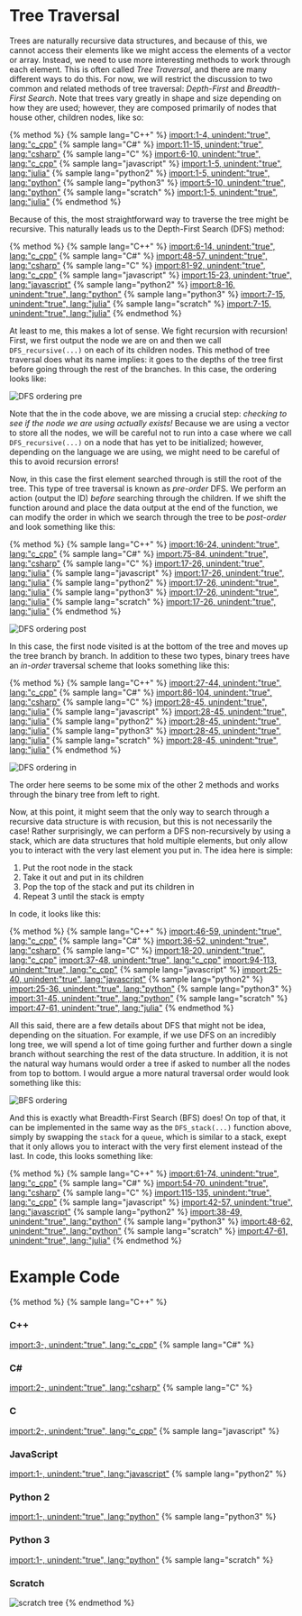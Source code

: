 <script>
MathJax.Hub.Queue(["Typeset",MathJax.Hub]);
</script>
$$ 
\newcommand{\d}{\mathrm{d}}
\newcommand{\bff}{\boldsymbol{f}}
\newcommand{\bfg}{\boldsymbol{g}}
\newcommand{\bfp}{\boldsymbol{p}}
\newcommand{\bfq}{\boldsymbol{q}}
\newcommand{\bfx}{\boldsymbol{x}}
\newcommand{\bfu}{\boldsymbol{u}}
\newcommand{\bfv}{\boldsymbol{v}}
\newcommand{\bfA}{\boldsymbol{A}}
\newcommand{\bfB}{\boldsymbol{B}}
\newcommand{\bfC}{\boldsymbol{C}}
\newcommand{\bfM}{\boldsymbol{M}}
\newcommand{\bfJ}{\boldsymbol{J}}
\newcommand{\bfR}{\boldsymbol{R}}
\newcommand{\bfT}{\boldsymbol{T}}
\newcommand{\bfomega}{\boldsymbol{\omega}}
\newcommand{\bftau}{\boldsymbol{\tau}}
$$

# Tree Traversal 

Trees are naturally recursive data structures, and because of this, we cannot access their elements like we might access the elements of a vector or array. Instead, we need to use more interesting methods to work through each element. This is often called *Tree Traversal*, and there are many different ways to do this. For now, we will restrict the discussion to two common and related methods of tree traversal: *Depth-First* and *Breadth-First Search*. Note that trees vary greatly in shape and size depending on how they are used; however, they are composed primarily of nodes that house other, children nodes, like so:

{% method %}
{% sample lang="C++" %}
[import:1-4, unindent:"true", lang:"c_cpp"](code/c++/Tree.cpp)
{% sample lang="C#" %}
[import:11-15, unindent:"true", lang:"csharp"](code/cs/TreeMdAdditional.cs)
{% sample lang="C" %}
[import:6-10, unindent:"true", lang:"c_cpp"](code/c/Tree_example.c)
{% sample lang="javascript" %}
[import:1-5, unindent:"true", lang:"julia"](code/pseudo/Tree.pseudo)
{% sample lang="python2" %}
[import:1-5, unindent:"true", lang:"python"](code/python2/Tree_example.py)
{% sample lang="python3" %}
[import:5-10, unindent:"true", lang:"python"](code/python3/Tree_example.py)
{% sample lang="scratch" %}
[import:1-5, unindent:"true", lang:"julia"](code/pseudo/Tree.pseudo)
{% endmethod %}

Because of this, the most straightforward way to traverse the tree might be recursive. This naturally leads us to the Depth-First Search (DFS) method:

{% method %}
{% sample lang="C++" %}
[import:6-14, unindent:"true", lang:"c_cpp"](code/c++/Tree.cpp)
{% sample lang="C#" %}
[import:48-57, unindent:"true", lang:"csharp"](code/cs/TreeMdAdditional.cs)
{% sample lang="C" %}
[import:81-92, unindent:"true", lang:"c_cpp"](code/c/Tree_example.c)
{% sample lang="javascript" %}
[import:15-23, unindent:"true", lang:"javascript"](code/javascript/Tree_example.js)
{% sample lang="python2" %}
[import:8-16, unindent:"true", lang:"python"](code/python2/Tree_example.py)
{% sample lang="python3" %}
[import:7-15, unindent:"true", lang:"julia"](code/pseudo/Tree.pseudo)
{% sample lang="scratch" %}
[import:7-15, unindent:"true", lang:"julia"](code/pseudo/Tree.pseudo)
{% endmethod %}

At least to me, this makes a lot of sense. We fight recursion with recursion! First, we first output the node we are on and then we call `DFS_recursive(...)` on each of its children nodes. This method of tree traversal does what its name implies: it goes to the depths of the tree first before going through the rest of the branches. In this case, the ordering looks like:

![DFS ordering pre](DFS_pre.png)

Note that the in the code above, we are missing a crucial step: *checking to see if the node we are using actually exists!* Because we are using a vector to store all the nodes, we will be careful not to run into a case where we call `DFS_recursive(...)` on a node that has yet to be initialized; however, depending on the language we are using, we might need to be careful of this to avoid recursion errors! 

Now, in this case the first element searched through is still the root of the tree. This type of tree traversal is known as *pre-order* DFS. We perform an action (output the ID) *before* searching through the children. If we shift the function around and place the data output at the end of the function, we can modify the order in which we search through the tree to be *post-order* and look something like this:


{% method %}
{% sample lang="C++" %}
[import:16-24, unindent:"true", lang:"c_cpp"](code/c++/Tree.cpp)
{% sample lang="C#" %}
[import:75-84, unindent:"true", lang:"csharp"](code/cs/TreeMdAdditional.cs)
{% sample lang="C" %}
[import:17-26, unindent:"true", lang:"julia"](code/pseudo/Tree.pseudo)
{% sample lang="javascript" %}
[import:17-26, unindent:"true", lang:"julia"](code/pseudo/Tree.pseudo)
{% sample lang="python2" %}
[import:17-26, unindent:"true", lang:"julia"](code/pseudo/Tree.pseudo)
{% sample lang="python3" %}
[import:17-26, unindent:"true", lang:"julia"](code/pseudo/Tree.pseudo)
{% sample lang="scratch" %}
[import:17-26, unindent:"true", lang:"julia"](code/pseudo/Tree.pseudo)
{% endmethod %}

![DFS ordering post](DFS_post.png)

In this case, the first node visited is at the bottom of the tree and moves up the tree branch by branch. In addition to these two types, binary trees have an *in-order* traversal scheme that looks something like this:

{% method %}
{% sample lang="C++" %}
[import:27-44, unindent:"true", lang:"c_cpp"](code/c++/Tree.cpp)
{% sample lang="C#" %}
[import:86-104, unindent:"true", lang:"csharp"](code/cs/TreeMdAdditional.cs)
{% sample lang="C" %}
[import:28-45, unindent:"true", lang:"julia"](code/pseudo/Tree.pseudo)
{% sample lang="javascript" %}
[import:28-45, unindent:"true", lang:"julia"](code/pseudo/Tree.pseudo)
{% sample lang="python2" %}
[import:28-45, unindent:"true", lang:"julia"](code/pseudo/Tree.pseudo)
{% sample lang="python3" %}
[import:28-45, unindent:"true", lang:"julia"](code/pseudo/Tree.pseudo)
{% sample lang="scratch" %}
[import:28-45, unindent:"true", lang:"julia"](code/pseudo/Tree.pseudo)
{% endmethod %}

![DFS ordering in](DFS_in.png)

The order here seems to be some mix of the other 2 methods and works through the binary tree from left to right.

Now, at this point, it might seem that the only way to search through a recursive data structure is with recusion, but this is not necessarily the case! Rather surprisingly, we can perform a DFS non-recursively by using a stack, which are data structures that hold multiple elements, but only allow you to interact with the very last element you put in. The idea here is simple:

1. Put the root node in the stack
2. Take it out and put in its children
3. Pop the top of the stack and put its children in
4. Repeat 3 until the stack is empty

In code, it looks like this:

{% method %}
{% sample lang="C++" %}
[import:46-59, unindent:"true", lang:"c_cpp"](code/c++/Tree.cpp)
{% sample lang="C#" %}
[import:36-52, unindent:"true", lang:"csharp"](code/cs/Tree.cs)
{% sample lang="C" %}
[import:18-20, unindent:"true", lang:"c_cpp"](code/c/Tree_example.c)
[import:37-48, unindent:"true", lang:"c_cpp"](code/c/Tree_example.c)
[import:94-113, unindent:"true", lang:"c_cpp"](code/c/Tree_example.c)
{% sample lang="javascript" %}
[import:25-40, unindent:"true", lang:"javascript"](code/javascript/Tree_example.js)
{% sample lang="python2" %}
[import:25-36, unindent:"true", lang:"python"](code/python2/Tree_example.py)
{% sample lang="python3" %}
[import:31-45, unindent:"true", lang:"python"](code/python3/Tree_example.py)
{% sample lang="scratch" %}
[import:47-61, unindent:"true", lang:"julia"](code/pseudo/Tree.pseudo)
{% endmethod %}

All this said, there are a few details about DFS that might not be idea, depending on the situation. For example, if we use DFS on an incredibly long tree, we will spend a lot of time going further and further down a single branch without searching the rest of the data structure. In addition, it is not the natural way humans would order a tree if asked to number all the nodes from top to bottom. I would argue a more natural traversal order would look something like this:

![BFS ordering](BFS_simple.png)

And this is exactly what Breadth-First Search (BFS) does! On top of that, it can be implemented in the same way as the `DFS_stack(...)` function above, simply by swapping the `stack` for a `queue`, which is similar to a stack, exept that it only allows you to interact with the very first element instead of the last. In code, this looks something like:

{% method %}
{% sample lang="C++" %}
[import:61-74, unindent:"true", lang:"c_cpp"](code/c++/Tree.cpp)
{% sample lang="C#" %}
[import:54-70, unindent:"true", lang:"csharp"](code/cs/Tree.cs)
{% sample lang="C" %}
[import:115-135, unindent:"true", lang:"c_cpp"](code/c/Tree_example.c)
{% sample lang="javascript" %}
[import:42-57, unindent:"true", lang:"javascript"](code/javascript/Tree_example.js)
{% sample lang="python2" %}
[import:38-49, unindent:"true", lang:"python"](code/python2/Tree_example.py)
{% sample lang="python3" %}
[import:48-62, unindent:"true", lang:"python"](code/python3/Tree_example.py)
{% sample lang="scratch" %}
[import:47-61, unindent:"true", lang:"julia"](code/pseudo/Tree.pseudo)
{% endmethod %}

# Example Code
{% method %}
{% sample lang="C++" %}
### C++
[import:3-, unindent:"true", lang:"c_cpp"](code/c++/Tree_example.cpp)
{% sample lang="C#" %}
### C# #
[import:2-, unindent:"true", lang:"csharp"](code/cs/Tree.cs)
{% sample lang="C" %}
### C
[import:2-, unindent:"true", lang:"c_cpp"](code/c/Tree_example.c)
{% sample lang="javascript" %}
### JavaScript
[import:1-, unindent:"true", lang:"javascript"](code/javascript/Tree_example.js)
{% sample lang="python2" %}
### Python 2
[import:1-, unindent:"true", lang:"python"](code/python2/Tree_example.py)
{% sample lang="python3" %}
### Python 3
[import:1-, unindent:"true", lang:"python"](code/python3/Tree_example.py)
{% sample lang="scratch" %}
### Scratch
![scratch tree](code/scratch/scratch_tree.png)
{% endmethod %}

